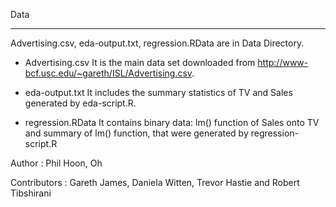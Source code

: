 Data
***

Advertising.csv, eda-output.txt, regression.RData are in Data Directory.

* Advertising.csv
	It is the main data set downloaded from http://www-bcf.usc.edu/~gareth/ISL/Advertising.csv.
	
* eda-output.txt
	It includes the summary statistics of TV and Sales generated by eda-script.R.

* regression.RData
	It contains binary data: lm() function of Sales onto TV and summary of lm() function, that were generated by regression-script.R
	
	
Author : Phil Hoon, Oh

Contributors : Gareth James, Daniela Witten, Trevor Hastie and Robert Tibshirani	